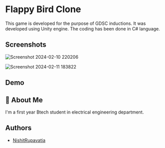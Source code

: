 
# Flappy Bird Clone

This game is developed for the purpose of GDSC inductions. It was developed using Unity engine. The coding has been done in C# language. 

## Screenshots

![Screenshot 2024-02-10 220206](https://github.com/NishitRupavatia/GamDev2/assets/142668859/397f99da-70b8-4764-8168-e33599de7644)


![Screenshot 2024-02-11 183822](https://github.com/NishitRupavatia/GamDev2/assets/142668859/bdd5d237-c03e-4185-b81a-96b6c4502043)



## Demo


## 🚀 About Me
I'm a first year Btech student in electrical engineering department.



## Authors

- [NishitRupavatia](https://www.github.com/NishitRupavatia)

